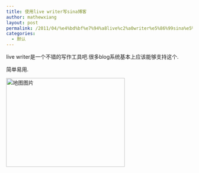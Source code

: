 ```yaml
---
title: 使用live writer写sina博客
author: mathewxiang
layout: post
permalink: /2011/04/%e4%bd%bf%e7%94%a8live%c2%a0writer%e5%86%99sina%e5%8d%9a%e5%ae%a2/
categories:
  - 默认
---
```

live writer是一个不错的写作工具吧.很多blog系统基本上应该能够支持这个.

简单易用.

<div style="padding-bottom: 0px; margin: 0px; padding-left: 0px; padding-right: 0px; display: inline; float: none; padding-top: 0px">
  <a href="http://www.bing.com/maps/default.aspx?v=2&#038;cp=39.88353~116.4238&#038;lvl=17&#038;style=r&#038;sp=aN.39.88318_116.4238_i%20am%20here_&#038;mkt=en-us&#038;FORM=LLWR" alt="查看地图" title="查看地图"><img src="http://s8.sinaimg.cn/middle/610f1f054a1559398f077&690" width="320" height="240" alt="地图图片" /></a>
</div>